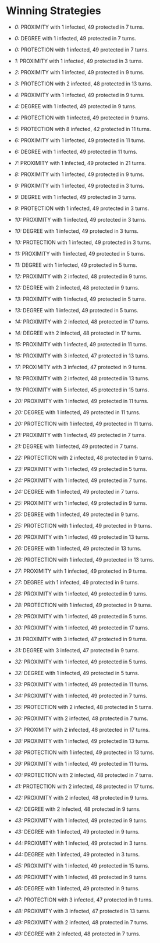 # Winning Strategies

* _0:_ PROXIMITY with 1 infected, 49 protected in 7 turns.


* _0:_ DEGREE with 1 infected, 49 protected in 7 turns.


* _0:_ PROTECTION with 1 infected, 49 protected in 7 turns.


* _1:_ PROXIMITY with 1 infected, 49 protected in 3 turns.


* _2:_ PROXIMITY with 1 infected, 49 protected in 9 turns.


* _3:_ PROTECTION with 2 infected, 48 protected in 13 turns.


* _4:_ PROXIMITY with 1 infected, 49 protected in 9 turns.


* _4:_ DEGREE with 1 infected, 49 protected in 9 turns.


* _4:_ PROTECTION with 1 infected, 49 protected in 9 turns.


* _5:_ PROTECTION with 8 infected, 42 protected in 11 turns.


* _6:_ PROXIMITY with 1 infected, 49 protected in 11 turns.


* _6:_ DEGREE with 1 infected, 49 protected in 11 turns.


* _7:_ PROXIMITY with 1 infected, 49 protected in 21 turns.


* _8:_ PROXIMITY with 1 infected, 49 protected in 9 turns.


* _9:_ PROXIMITY with 1 infected, 49 protected in 3 turns.


* _9:_ DEGREE with 1 infected, 49 protected in 3 turns.


* _9:_ PROTECTION with 1 infected, 49 protected in 3 turns.


* _10:_ PROXIMITY with 1 infected, 49 protected in 3 turns.


* _10:_ DEGREE with 1 infected, 49 protected in 3 turns.


* _10:_ PROTECTION with 1 infected, 49 protected in 3 turns.


* _11:_ PROXIMITY with 1 infected, 49 protected in 5 turns.


* _11:_ DEGREE with 1 infected, 49 protected in 5 turns.


* _12:_ PROXIMITY with 2 infected, 48 protected in 9 turns.


* _12:_ DEGREE with 2 infected, 48 protected in 9 turns.


* _13:_ PROXIMITY with 1 infected, 49 protected in 5 turns.


* _13:_ DEGREE with 1 infected, 49 protected in 5 turns.


* _14:_ PROXIMITY with 2 infected, 48 protected in 17 turns.


* _14:_ DEGREE with 2 infected, 48 protected in 17 turns.


* _15:_ PROXIMITY with 1 infected, 49 protected in 11 turns.


* _16:_ PROXIMITY with 3 infected, 47 protected in 13 turns.


* _17:_ PROXIMITY with 3 infected, 47 protected in 9 turns.


* _18:_ PROXIMITY with 2 infected, 48 protected in 13 turns.


* _19:_ PROXIMITY with 5 infected, 45 protected in 15 turns.


* _20:_ PROXIMITY with 1 infected, 49 protected in 11 turns.


* _20:_ DEGREE with 1 infected, 49 protected in 11 turns.


* _20:_ PROTECTION with 1 infected, 49 protected in 11 turns.


* _21:_ PROXIMITY with 1 infected, 49 protected in 7 turns.


* _21:_ DEGREE with 1 infected, 49 protected in 7 turns.


* _22:_ PROTECTION with 2 infected, 48 protected in 9 turns.


* _23:_ PROXIMITY with 1 infected, 49 protected in 5 turns.


* _24:_ PROXIMITY with 1 infected, 49 protected in 7 turns.


* _24:_ DEGREE with 1 infected, 49 protected in 7 turns.


* _25:_ PROXIMITY with 1 infected, 49 protected in 9 turns.


* _25:_ DEGREE with 1 infected, 49 protected in 9 turns.


* _25:_ PROTECTION with 1 infected, 49 protected in 9 turns.


* _26:_ PROXIMITY with 1 infected, 49 protected in 13 turns.


* _26:_ DEGREE with 1 infected, 49 protected in 13 turns.


* _26:_ PROTECTION with 1 infected, 49 protected in 13 turns.


* _27:_ PROXIMITY with 1 infected, 49 protected in 9 turns.


* _27:_ DEGREE with 1 infected, 49 protected in 9 turns.


* _28:_ PROXIMITY with 1 infected, 49 protected in 9 turns.


* _28:_ PROTECTION with 1 infected, 49 protected in 9 turns.


* _29:_ PROXIMITY with 1 infected, 49 protected in 5 turns.


* _30:_ PROXIMITY with 1 infected, 49 protected in 17 turns.


* _31:_ PROXIMITY with 3 infected, 47 protected in 9 turns.


* _31:_ DEGREE with 3 infected, 47 protected in 9 turns.


* _32:_ PROXIMITY with 1 infected, 49 protected in 5 turns.


* _32:_ DEGREE with 1 infected, 49 protected in 5 turns.


* _33:_ PROXIMITY with 1 infected, 49 protected in 11 turns.


* _34:_ PROXIMITY with 1 infected, 49 protected in 7 turns.


* _35:_ PROTECTION with 2 infected, 48 protected in 5 turns.


* _36:_ PROXIMITY with 2 infected, 48 protected in 7 turns.


* _37:_ PROXIMITY with 2 infected, 48 protected in 17 turns.


* _38:_ PROXIMITY with 1 infected, 49 protected in 13 turns.


* _38:_ PROTECTION with 1 infected, 49 protected in 13 turns.


* _39:_ PROXIMITY with 1 infected, 49 protected in 11 turns.


* _40:_ PROTECTION with 2 infected, 48 protected in 7 turns.


* _41:_ PROTECTION with 2 infected, 48 protected in 17 turns.


* _42:_ PROXIMITY with 2 infected, 48 protected in 9 turns.


* _42:_ DEGREE with 2 infected, 48 protected in 9 turns.


* _43:_ PROXIMITY with 1 infected, 49 protected in 9 turns.


* _43:_ DEGREE with 1 infected, 49 protected in 9 turns.


* _44:_ PROXIMITY with 1 infected, 49 protected in 3 turns.


* _44:_ DEGREE with 1 infected, 49 protected in 3 turns.


* _45:_ PROXIMITY with 1 infected, 49 protected in 15 turns.


* _46:_ PROXIMITY with 1 infected, 49 protected in 9 turns.


* _46:_ DEGREE with 1 infected, 49 protected in 9 turns.


* _47:_ PROTECTION with 3 infected, 47 protected in 9 turns.


* _48:_ PROXIMITY with 3 infected, 47 protected in 13 turns.


* _49:_ PROXIMITY with 2 infected, 48 protected in 7 turns.


* _49:_ DEGREE with 2 infected, 48 protected in 7 turns.


